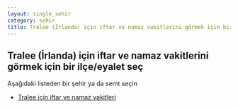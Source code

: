 ```yaml
---
layout: single_sehir
category: sehir
title: Tralee (İrlanda) için iftar ve namaz vakitlerini görmek için bir ilçe/eyalet seç
---
```



## Tralee (İrlanda) için iftar ve namaz vakitlerini görmek için bir ilçe/eyalet seç

Aşağıdaki listeden bir şehir ya da semt seçin


* [Tralee için iftar ve namaz vakitleri](/iftar.html?sehir=Tralee&ulke=İrlanda&state=Tralee)
